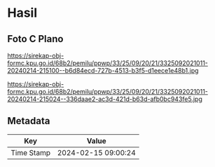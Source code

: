 # Hasil

## Foto C Plano

https://sirekap-obj-formc.kpu.go.id/68b2/pemilu/ppwp/33/25/09/20/21/3325092021011-20240214-215100--b6d84ecd-727b-4513-b3f5-d1eece1e48b1.jpg

https://sirekap-obj-formc.kpu.go.id/68b2/pemilu/ppwp/33/25/09/20/21/3325092021011-20240214-215024--336daae2-ac3d-421d-b63d-afb0bc943fe5.jpg


## Metadata

| Key        | Value               |
| ---------- | ------------------- |
| Time Stamp | 2024-02-15 09:00:24 |




